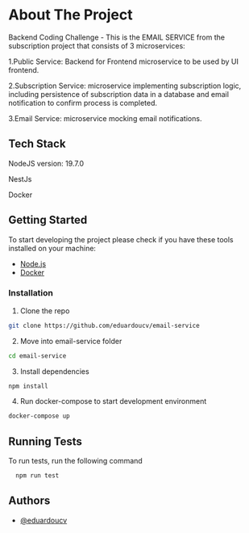 # About The Project

Backend Coding Challenge - This is the EMAIL SERVICE from the subscription project that consists of 3 microservices:

1.Public Service: Backend for Frontend microservice to be used by UI frontend.

2.Subscription Service: microservice implementing subscription logic, including persistence of
subscription data in a database and email notification to confirm process is completed.

3.Email Service: microservice mocking email notifications. 


## Tech Stack

NodeJS version: 19.7.0

NestJs

Docker


## Getting Started

To start developing the project please check if you have these tools installed on your machine:

* [Node.js](https://nodejs.org/en/download/)
* [Docker](https://www.docker.com/get-started)

### Installation

1. Clone the repo

```sh
git clone https://github.com/eduardoucv/email-service
```

2. Move into email-service folder

```sh
cd email-service
```


3. Install dependencies

```sh
npm install
```

4. Run docker-compose to start development environment

```sh
docker-compose up
```



## Running Tests

To run tests, run the following command

```bash
  npm run test
```



## Authors

- [@eduardoucv](https://www.github.com/eduardoucv)

